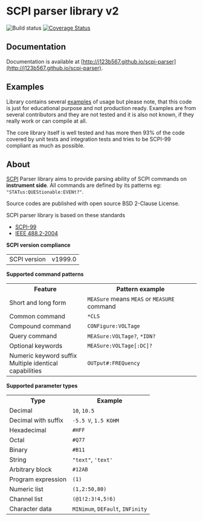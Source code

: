 SCPI parser library v2
===========

![Build status](https://github.com/j123b567/scpi-parser/actions/workflows/main.yml/badge.svg) [![Coverage Status](https://coveralls.io/repos/j123b567/scpi-parser/badge.svg?branch=master&service=github)](https://coveralls.io/github/j123b567/scpi-parser?branch=master)

Documentation
--------
Documentation is available at [http://j123b567.github.io/scpi-parser](http://j123b567.github.io/scpi-parser).

Examples
--------
Library contains several [examples](https://github.com/j123b567/scpi-parser/tree/master/examples) of usage but please note, that this code is just for educational purpose and not production ready.
Examples are from several contributors and they are not tested and it is also not known, if they really work or can compile at all.

The core library itself is well tested and has more then 93% of the code covered by unit tests and integration tests and tries to be SCPI-99 compliant as much as possible.

About
--------

[SCPI](http://en.wikipedia.org/wiki/Standard_Commands_for_Programmable_Instruments) Parser library aims to provide parsing ability of SCPI commands on **instrument side**. All commands are defined by its patterns eg: `"STATus:QUEStionable:EVENt?"`.

Source codes are published with open source BSD 2-Clause License.

SCPI parser library is based on these standards

* [SCPI-99](http://www.ivifoundation.org/docs/scpi-99.pdf)
* [IEEE 488.2-2004](http://dx.doi.org/10.1109/IEEESTD.2004.95390)


**SCPI version compliance**
<table>
<tr><td>SCPI version<td>v1999.0</tr>
</table>


**Supported command patterns**
<table>
<tr><th>Feature<th>Pattern example</tr>
<tr><td>Short and long form<td><code>MEASure</code> means <code>MEAS</code> or <code>MEASURE</code> command</tr>
<tr><td>Common command<td><code>*CLS</code></td>
<tr><td>Compound command<td><code>CONFigure:VOLTage</code><tr>
<tr><td>Query command<td><code>MEASure:VOLTage?</code>, <code>*IDN?</code></tr>
<tr><td>Optional keywords<td><code>MEASure:VOLTage[:DC]?</code></tr>
<tr><td>Numeric keyword suffix<br>Multiple identical capabilities<td><code>OUTput#:FREQuency</code></tr>
</table>

**Supported parameter types**
<table>
<tr><th>Type<th>Example</tr>
<tr><td>Decimal<td><code>10</code>, <code>10.5</code></tr>
<tr><td>Decimal with suffix<td><code>-5.5 V</code>, <code>1.5 KOHM</code></tr>
<tr><td>Hexadecimal<td><code>#HFF</code></tr>
<tr><td>Octal<td><code>#Q77</code></tr>
<tr><td>Binary<td><code>#B11</code></tr>
<tr><td>String<td><code>"text"</code>, <code>'text'</code></tr>
<tr><td>Arbitrary block<td><code>#12AB</code></tr>
<tr><td>Program expression<td><code>(1)</code></tr>
<tr><td>Numeric list<td><code>(1,2:50,80)</code></tr>
<tr><td>Channel list<td><code>(@1!2:3!4,5!6)</code></tr>
<tr><td>Character data<td><code>MINimum</code>, <code>DEFault</code>, <code>INFinity</code></tr>
</table>
